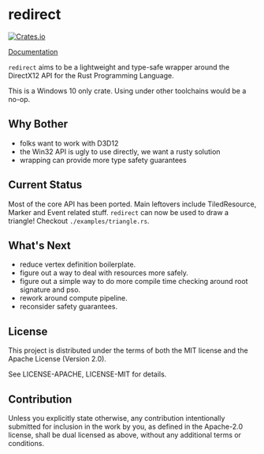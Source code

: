 # redirect

[![Crates.io](https://img.shields.io/crates/v/redirect.svg)](https://crates.io/crates/redirect)

[Documentation](https://daseinphaos.github.io/doc/redirect/)

`redirect` aims to be a lightweight and type-safe wrapper around the DirectX12 API for the Rust Programming Language.

This is a Windows 10 only crate. Using under other toolchains would be a no-op.

## Why Bother

- folks want to work with D3D12
- the Win32 API is ugly to use directly, we want a rusty solution
- wrapping can provide more type safety guarantees

## Current Status

Most of the core API has been ported. Main leftovers include TiledResource, Marker and Event related stuff.
`redirect` can now be used to draw a triangle! Checkout `./examples/triangle.rs`.

## What's Next

- reduce vertex definition boilerplate.
- figure out a way to deal with resources more safely.
- figure out a simple way to do more compile time checking around root signature and pso.
- rework around compute pipeline.
- reconsider safety guarantees.

## License

This project is distributed under the terms of both the MIT license and the Apache License (Version 2.0).

See LICENSE-APACHE, LICENSE-MIT for details.

## Contribution

Unless you explicitly state otherwise, any contribution intentionally submitted for inclusion in the work by you, as defined in the Apache-2.0 license, shall be dual licensed as above, without any additional terms or conditions.

